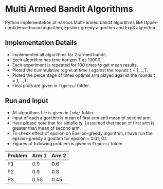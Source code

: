 # Multi Armed Bandit Algorithms

Python implementation of various Multi-armed bandit algorithms like Upper-confidence bound algorithm, Epsilon-greedy algorithm and Exp3 algorithm

## Implementation Details

- Implemented all algorithms for 2-armed bandit.
- Each algorithm has time horizon T as 10000.
- Each experiment is repeated for 100 times to get mean results.
- Ploted the cummulative regret at time t against the rounds t = 1,...,T.
- Ploted the percentage of times optimal arm played against the rounds t = 1,...,T.
- Final plots are given in `Figures/` folder.

## Run and Input

- All algorithms file is given in `Code/` folder.
- Input of each algorithm is mean of first arm and mean of second arm.
- Here please note that for simplicity, I assumed that mean of first arm is greater than mean of second arm.
- To check effect of epsilon on Epsilon-greedy algorithm, I have run the epsilon-greedy algorithm for epsilon = 0.01, 0.1. 
- Figures of following problem is given in `Figures/` folder.


| Problem | Arm 1 | Arm 2 |
--- | --- | --- 
P1 | 0.9 | 0.6 
P2 | 0.9 | 0.8 
P3 | 0.55 | 0.45


